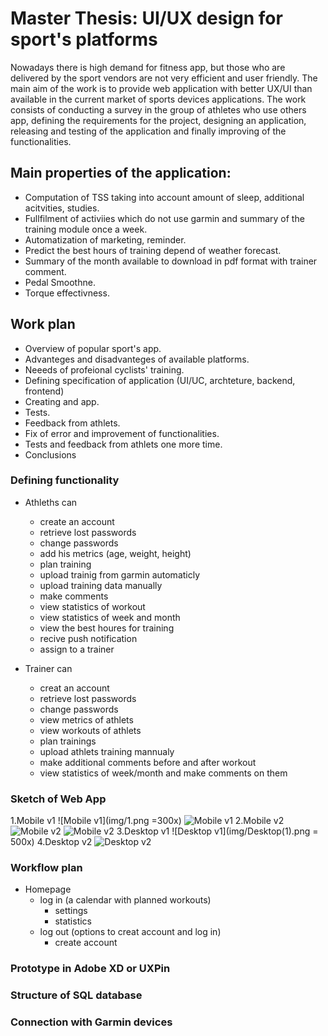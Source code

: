 # Master Thesis: UI/UX design for sport's platforms

Nowadays there is high demand for fitness app, but those who are
delivered by the sport vendors are not very efficient and user friendly.
The main aim of the work is to provide web application with better UX/UI
than available in the current market of sports devices applications.
The work consists of conducting a survey in the group of athletes who
use others app, defining the requirements for the project, designing an
application, releasing and testing of the application and finally
improving of the functionalities.

## Main properties of the application:
* Computation of TSS taking into account amount of sleep, additional acitvities, studies. 
* Fullfilment of activiies which do not use garmin and summary of the training module once a week.
* Automatization of marketing, reminder.
* Predict the best hours of training depend of weather forecast.
* Summary of the month available to download in pdf format with trainer comment.
* Pedal Smoothne.
* Torque effectivness.

## Work plan
* Overview of popular sport's app.
* Advanteges and disadvanteges of available platforms.
* Neeeds of profeional cyclists' training.
* Defining specification of application (UI/UC, archteture, backend, frontend)
* Creating and app.
* Tests.
* Feedback from athlets.
* Fix of error and improvement of functionalities.
* Tests and feedback from athlets one more time.
* Conclusions

### Defining functionality
* Athleths can
  * create an account
  * retrieve lost passwords
  * change passwords
  * add his metrics (age, weight, height)
  * plan training
  * upload trainig from garmin automaticly
  * upload training data manually
  * make comments
  * view statistics of workout
  * view statistics of week and month
  * view the best houres for training
  * recive push notification
  * assign to a trainer
   
* Trainer can
  * creat an account
  * retrieve lost passwords
  * change passwords
  * view metrics of athlets
  * view workouts of athlets
  * plan trainings
  * upload athlets training mannualy
  * make additional comments before and after workout
  * view statistics of week/month and make comments on them

### Sketch of Web App
1.Mobile v1
![Mobile v1](img/1.png =300x)
![Mobile v1](img/2.png)
2.Mobile v2
![Mobile v2](img/1(1).png)
![Mobile v2](img/2(1).png)
3.Desktop v1
![Desktop v1](img/Desktop(1).png = 500x)
4.Desktop v2
![Desktop v2](img/Desktop.png)

### Workflow plan
* Homepage
  * log in (a calendar with planned workouts)
    * settings
    * statistics
  * log out (options to creat account and log in)
    * create account

### Prototype in Adobe XD or UXPin

### Structure of SQL database

### Connection with Garmin devices


